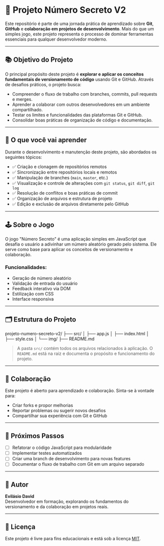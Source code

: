 # 🎯 Projeto Número Secreto V2

Este repositório é parte de uma jornada prática de aprendizado sobre **Git**, **GitHub** e **colaboração em projetos de desenvolvimento**. Mais do que um simples jogo, este projeto representa o processo de dominar ferramentas essenciais para qualquer desenvolvedor moderno.

---

## 📚 Objetivo do Projeto

O principal propósito deste projeto é **explorar e aplicar os conceitos fundamentais de versionamento de código** usando Git e GitHub. Através de desafios práticos, o projeto busca:

- Compreender o fluxo de trabalho com branches, commits, pull requests e merges.
- Aprender a colaborar com outros desenvolvedores em um ambiente compartilhado.
- Testar os limites e funcionalidades das plataformas Git e GitHub.
- Consolidar boas práticas de organização de código e documentação.

---

## 🧠 O que você vai aprender

Durante o desenvolvimento e manutenção deste projeto, são abordados os seguintes tópicos:

- ✅ Criação e clonagem de repositórios remotos
- ✅ Sincronização entre repositórios locais e remotos
- ✅ Manipulação de branches (`main`, `master`, etc.)
- ✅ Visualização e controle de alterações com `git status`, `git diff`, `git log`
- ✅ Resolução de conflitos e boas práticas de commit
- ✅ Organização de arquivos e estrutura de projeto
- ✅ Edição e exclusão de arquivos diretamente pelo GitHub

---

## 🕹️ Sobre o Jogo

O jogo "Número Secreto" é uma aplicação simples em JavaScript que desafia o usuário a adivinhar um número aleatório gerado pelo sistema. Ele serve como base para aplicar os conceitos de versionamento e colaboração.

### Funcionalidades:
- Geração de número aleatório
- Validação de entrada do usuário
- Feedback interativo via DOM
- Estilização com CSS
- Interface responsiva

---

## 🗂️ Estrutura do Projeto

projeto-numero-secreto-v2/ 
├── src/
│    ├── app.js
│    ├── index.html
│    ├── style.css
│    └── img/
├── README.md

> A pasta `src/` contém todos os arquivos relacionados à aplicação. O `README.md` está na raiz e documenta o propósito e funcionamento do projeto.

---

## 🤝 Colaboração

Este projeto é aberto para aprendizado e colaboração. Sinta-se à vontade para:

- Criar forks e propor melhorias
- Reportar problemas ou sugerir novos desafios
- Compartilhar sua experiência com Git e GitHub

---

## 🚀 Próximos Passos

- [ ] Refatorar o código JavaScript para modularidade
- [ ] Implementar testes automatizados
- [ ] Criar uma branch de desenvolvimento para novas features
- [ ] Documentar o fluxo de trabalho com Git em um arquivo separado

---

## 📌 Autor

**Evilásio David**  
Desenvolvedor em formação, explorando os fundamentos do versionamento e da colaboração em projetos reais.

---

## 🧭 Licença

Este projeto é livre para fins educacionais e está sob a licença [MIT](https://opensource.org/licenses/MIT).
